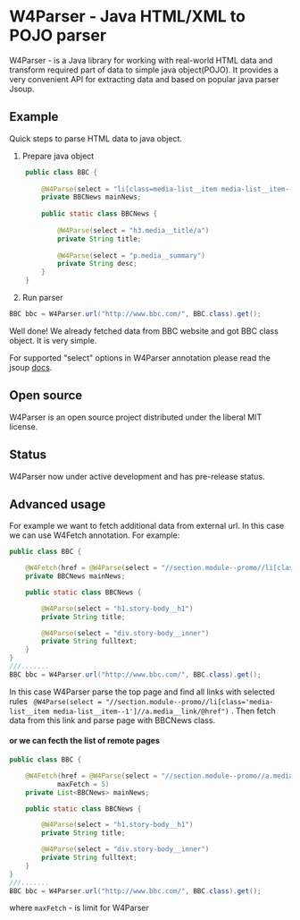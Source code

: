 # W4Parser - Java HTML/XML to POJO parser

W4Parser - is a Java library for working with real-world HTML data and transform required part of data to simple java object(POJO). It provides a very convenient API for extracting data and based on popular java parser Jsoup.

## Example

Quick steps to parse HTML data to java object.

1) Prepare java object
```java
    public class BBC {
    
        @W4Parse(select = "li[class=media-list__item media-list__item--1]")
        private BBCNews mainNews;
    
        public static class BBCNews {
    
            @W4Parse(select = "h3.media__title/a")
            private String title;
    
            @W4Parse(select = "p.media__summary")
            private String desc;
        }
    }
```
2) Run parser

```java
BBC bbc = W4Parser.url("http://www.bbc.com/", BBC.class).get();
```
Well done! We already fetched data from BBC website and got BBC class object. It is very simple.

For supported "select" options in W4Parser annotation please read the jsoup [docs](https://jsoup.org/cookbook/extracting-data/selector-syntax).

## Open source
W4Parser is an open source project distributed under the liberal MIT license. 

## Status
W4Parser now under active development and has pre-release status.

## Advanced usage

For example we want to fetch additional data from external url. In this case we can use W4Fetch annotation. For example:

```java
public class BBC {

    @W4Fetch(href = @W4Parse(select = "//section.module--promo//li[class='media-list__item media-list__item--1']//a.media__link/@href"))
    private BBCNews mainNews;

    public static class BBCNews {

        @W4Parse(select = "h1.story-body__h1")
        private String title;

        @W4Parse(select = "div.story-body__inner")
        private String fulltext;
    }
}
///.......
BBC bbc = W4Parser.url("http://www.bbc.com/", BBC.class).get();
```
In this case W4Parser parse the top page and find all links with selected rules ``` @W4Parse(select = "//section.module--promo//li[class='media-list__item media-list__item--1']//a.media__link/@href")``` . Then fetch data from this link and parse page with BBCNews class.

#### or we can fecth the list of remote pages
```java
public class BBC {

    @W4Fetch(href = @W4Parse(select = "//section.module--promo//a.media__link/@href"),
            maxFetch = 5)
    private List<BBCNews> mainNews;

    public static class BBCNews {

        @W4Parse(select = "h1.story-body__h1")
        private String title;

        @W4Parse(select = "div.story-body__inner")
        private String fulltext;
    }
}
///.......
BBC bbc = W4Parser.url("http://www.bbc.com/", BBC.class).get();
```
where ```maxFetch``` - is limit for W4Parser